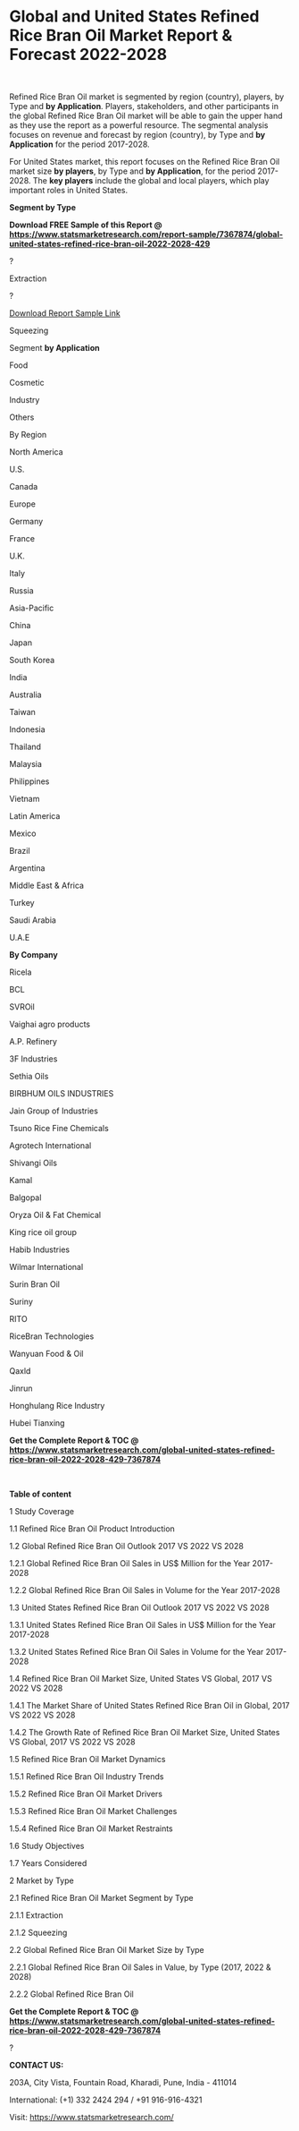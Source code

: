 <h1>Global and United States Refined Rice Bran Oil Market Report & Forecast 2022-2028</h1><br/><p>Refined Rice Bran Oil market is segmented by region (country), players, by Type and <strong>by Application</strong>. Players, stakeholders, and other participants in the global Refined Rice Bran Oil market will be able to gain the upper hand as they use the report as a powerful resource. The segmental analysis focuses on revenue and forecast by region (country), by Type and <strong>by Application</strong> for the period 2017-2028.</p>
 
 
 
 <p>For United States market, this report focuses on the Refined Rice Bran Oil market size <strong>by players</strong>, by Type and <strong>by Application</strong>, for the period 2017-2028. The <strong>key players</strong> include the global and local players, which play important roles in United States.</p>
 
 
 
 <p><strong>Segment by Type</strong></p>
 
 
 
 <div><b>Download FREE Sample of this Report @ <a href="https://www.statsmarketresearch.com/download-free-sample/7367874/global-united-states-refined-rice-bran-oil-2022-2028-429">https://www.statsmarketresearch.com/report-sample/7367874/global-united-states-refined-rice-bran-oil-2022-2028-429</a></b></div>
 
 
 
 <p>? </p>
 
 
 
 <p>Extraction</p>
 
 
 
 <p>? </p>
 
 
 
 <p><a href="https://www.statsmarketresearch.com/download-free-sample/7367874/global-united-states-refined-rice-bran-oil-2022-2028-429">Download Report Sample Link</a></p>
 
 
 
 <p>Squeezing</p>
 
 
 
 <p>Segment <strong>by Application</strong></p>
 
 
 
 <p>Food</p>
 
 
 
 <p>Cosmetic</p>
 
 
 
 <p>Industry</p>
 
 
 
 <p>Others</p>
 
 
 
 <p>By Region</p>
 
 
 
 <p>North America</p>
 
 
 
 <p>U.S.</p>
 
 
 
 <p>Canada</p>
 
 
 
 <p>Europe</p>
 
 
 
 <p>Germany</p>
 
 
 
 <p>France</p>
 
 
 
 <p>U.K.</p>
 
 
 
 <p>Italy</p>
 
 
 
 <p>Russia</p>
 
 
 
 <p>Asia-Pacific</p>
 
 
 
 <p>China</p>
 
 
 
 <p>Japan</p>
 
 
 
 <p>South Korea</p>
 
 
 
 <p>India</p>
 
 
 
 <p>Australia</p>
 
 
 
 <p>Taiwan</p>
 
 
 
 <p>Indonesia</p>
 
 
 
 <p>Thailand</p>
 
 
 
 <p>Malaysia</p>
 
 
 
 <p>Philippines</p>
 
 
 
 <p>Vietnam</p>
 
 
 
 <p>Latin America</p>
 
 
 
 <p>Mexico</p>
 
 
 
 <p>Brazil</p>
 
 
 
 <p>Argentina</p>
 
 
 
 <p>Middle East & Africa</p>
 
 
 
 <p>Turkey</p>
 
 
 
 <p>Saudi Arabia</p>
 
 
 
 <p>U.A.E</p>
 
 
 
 <p><strong>By Company</strong></p>
 
 
 
 <p>Ricela</p>
 
 
 
 <p>BCL</p>
 
 
 
 <p>SVROil</p>
 
 
 
 <p>Vaighai agro products</p>
 
 
 
 <p>A.P. Refinery</p>
 
 
 
 <p>3F Industries</p>
 
 
 
 <p>Sethia Oils</p>
 
 
 
 <p>BIRBHUM OILS INDUSTRIES</p>
 
 
 
 <p>Jain Group of Industries</p>
 
 
 
 <p>Tsuno Rice Fine Chemicals</p>
 
 
 
 <p>Agrotech International</p>
 
 
 
 <p>Shivangi Oils</p>
 
 
 
 <p>Kamal</p>
 
 
 
 <p>Balgopal</p>
 
 
 
 <p>Oryza Oil & Fat Chemical</p>
 
 
 
 <p>King rice oil group</p>
 
 
 
 <p>Habib Industries</p>
 
 
 
 <p>Wilmar International</p>
 
 
 
 <p>Surin Bran Oil</p>
 
 
 
 <p>Suriny</p>
 
 
 
 <p>RITO</p>
 
 
 
 <p>RiceBran Technologies</p>
 
 
 
 <p>Wanyuan Food & Oil</p>
 
 
 
 <p>Qaxld</p>
 
 
 
 <p>Jinrun</p>
 
 
 
 <p>Honghulang Rice Industry</p>
 
 
 
 <p>Hubei Tianxing</p>
 
 
 
 <div><b>Get the Complete Report & TOC @ <a href="https://www.statsmarketresearch.com/global-united-states-refined-rice-bran-oil-2022-2028-429-7367874">https://www.statsmarketresearch.com/global-united-states-refined-rice-bran-oil-2022-2028-429-7367874</a></b></div>
 
 
 
 <p><br />
 
 <b>Table of content</b></p>
 
 
 
 <p>1 Study Coverage<br />
 
 1.1 Refined Rice Bran Oil Product Introduction<br />
 
 1.2 Global Refined Rice Bran Oil Outlook 2017 VS 2022 VS 2028<br />
 
 1.2.1 Global Refined Rice Bran Oil Sales in US$ Million for the Year 2017-2028<br />
 
 1.2.2 Global Refined Rice Bran Oil Sales in Volume for the Year 2017-2028<br />
 
 1.3 United States Refined Rice Bran Oil Outlook 2017 VS 2022 VS 2028<br />
 
 1.3.1 United States Refined Rice Bran Oil Sales in US$ Million for the Year 2017-2028<br />
 
 1.3.2 United States Refined Rice Bran Oil Sales in Volume for the Year 2017-2028<br />
 
 1.4 Refined Rice Bran Oil Market Size, United States VS Global, 2017 VS 2022 VS 2028<br />
 
 1.4.1 The Market Share of United States Refined Rice Bran Oil in Global, 2017 VS 2022 VS 2028<br />
 
 1.4.2 The Growth Rate of Refined Rice Bran Oil Market Size, United States VS Global, 2017 VS 2022 VS 2028<br />
 
 1.5 Refined Rice Bran Oil Market Dynamics<br />
 
 1.5.1 Refined Rice Bran Oil Industry Trends<br />
 
 1.5.2 Refined Rice Bran Oil Market Drivers<br />
 
 1.5.3 Refined Rice Bran Oil Market Challenges<br />
 
 1.5.4 Refined Rice Bran Oil Market Restraints<br />
 
 1.6 Study Objectives<br />
 
 1.7 Years Considered<br />
 
 2 Market by Type<br />
 
 2.1 Refined Rice Bran Oil Market Segment by Type<br />
 
 2.1.1 Extraction<br />
 
 2.1.2 Squeezing<br />
 
 2.2 Global Refined Rice Bran Oil Market Size by Type<br />
 
 2.2.1 Global Refined Rice Bran Oil Sales in Value, by Type (2017, 2022 & 2028)<br />
 
 2.2.2 Global Refined Rice Bran Oil</p>
 
 
 
 <div><b>Get the Complete Report & TOC @ <a href="https://www.statsmarketresearch.com/global-united-states-refined-rice-bran-oil-2022-2028-429-7367874">https://www.statsmarketresearch.com/global-united-states-refined-rice-bran-oil-2022-2028-429-7367874</a></b></div>
 
 
 
 <p>? </p>
 
 
 
 <p><b>CONTACT US:</b><br />
 
 203A, City Vista, Fountain Road, Kharadi, Pune, India - 411014<br />
 
 International: (+1) 332 2424 294 / +91 916-916-4321<br />
 
 Visit: <a href="https://www.statsmarketresearch.com/">https://www.statsmarketresearch.com/</a></p>